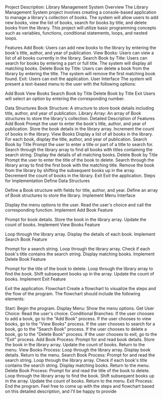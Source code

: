 Project Description: Library Management System
Overview
The Library Management System project involves creating a console-based application to manage a library's collection of books. The system will allow users to add new books, view the list of books, search for books by title, and delete books from the library. This project will utilize basic programming concepts such as variables, functions, conditional statements, loops, and nested loops.

Features
Add Book: Users can add new books to the library by entering the book's title, author, and year of publication.
View Books: Users can view a list of all books currently in the library.
Search Book by Title: Users can search for books by entering a part or full title. The system will display all matching books.
Delete Book by Title: Users can delete a book from the library by entering the title. The system will remove the first matching book found.
Exit: Users can exit the application.
User Interface
The system will present a text-based menu to the user with the following options:

Add Book
View Books
Search Book by Title
Delete Book by Title
Exit
Users will select an option by entering the corresponding number.

Data Structures
Book Structure: A structure to store book details including title, author, and year of publication.
Library Array: An array of Book structures to store the library's collection.
Detailed Description of Features
Add Book
Prompt the user to enter the book's title, author, and year of publication.
Store the book details in the library array.
Increment the count of books in the library.
View Books
Display a list of all books in the library.
For each book, display the title, author, and year of publication.
Search Book by Title
Prompt the user to enter a title or part of a title to search for.
Search through the library array to find all books with titles containing the search string.
Display the details of all matching books.
Delete Book by Title
Prompt the user to enter the title of the book to delete.
Search through the library array to find the first book with the matching title.
Remove the book from the library by shifting the subsequent books up in the array.
Decrement the count of books in the library.
Exit
Exit the application.
Steps for Implementation
Define Data Structures

Define a Book structure with fields for title, author, and year.
Define an array of Book structures to store the library.
Implement Menu Interface

Display the menu options to the user.
Read the user's choice and call the corresponding function.
Implement Add Book Feature

Prompt for book details.
Store the book in the library array.
Update the count of books.
Implement View Books Feature

Loop through the library array.
Display the details of each book.
Implement Search Book Feature

Prompt for a search string.
Loop through the library array.
Check if each book's title contains the search string.
Display matching books.
Implement Delete Book Feature

Prompt for the title of the book to delete.
Loop through the library array to find the book.
Shift subsequent books up in the array.
Update the count of books.
Implement Exit Feature

Exit the application.
Flowchart
Create a flowchart to visualize the steps and the flow of the program. The flowchart should include the following elements:

Start: Begin the program.
Display Menu: Show the menu options.
Get User Choice: Read the user's choice.
Conditional Branches:
If the user chooses to add a book, go to the "Add Book" process.
If the user chooses to view books, go to the "View Books" process.
If the user chooses to search for a book, go to the "Search Book" process.
If the user chooses to delete a book, go to the "Delete Book" process.
If the user chooses to exit, go to the "Exit" process.
Add Book Process:
Prompt for and read book details.
Store the book in the library array.
Update the count of books.
Return to the menu.
View Books Process:
Loop through the library array.
Display book details.
Return to the menu.
Search Book Process:
Prompt for and read the search string.
Loop through the library array.
Check if each book's title contains the search string.
Display matching books.
Return to the menu.
Delete Book Process:
Prompt for and read the title of the book to delete.
Loop through the library array to find the book.
Shift subsequent books up in the array.
Update the count of books.
Return to the menu.
Exit Process: End the program.
Feel free to come up with the steps and flowchart based on this detailed description, and I'll be happy to provide

